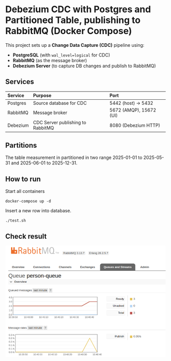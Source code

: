 # Debezium CDC with Postgres and Partitioned Table, publishing to RabbitMQ (Docker Compose)

This project sets up a **Change Data Capture (CDC)** pipeline using:
- **PostgreSQL** (with `wal_level=logical` for CDC)
- **RabbitMQ** (as the message broker)
- **Debezium Server** (to capture DB changes and publish to RabbitMQ)

## Services

| Service     | Purpose                         | Port                  |
|:------------|:---------------------------------|:----------------------|
| Postgres    | Source database for CDC          | 5442 (host) -> 5432    |
| RabbitMQ    | Message broker                   | 5672 (AMQP), 15672 (UI)|
| Debezium    | CDC Server publishing to RabbitMQ| 8080 (Debezium HTTP)   |


## Partitions

The table measurement in partitioned in two range 2025-01-01 to 2025-05-31 and 2025-06-01 to 2025-12-31.

## How to run

Start all containers

```
docker-compose up -d
```

Insert a new row into database.

```
./test.sh
```

## Check result

![](docs/imgs/rabbit-queue.png)
